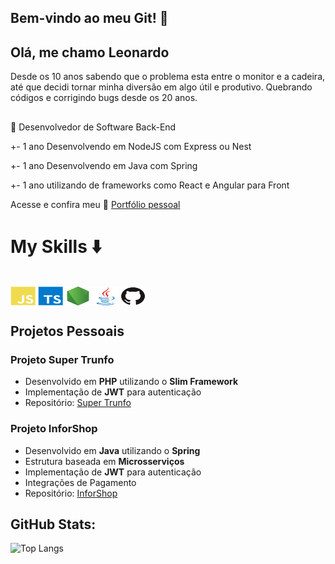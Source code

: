 ##  Bem-vindo ao meu Git! 👋

## Olá, me chamo Leonardo
Desde os 10 anos sabendo que o problema esta entre o monitor e a cadeira, até que decidi tornar minha diversão em algo útil e produtivo. Quebrando códigos e corrigindo bugs desde os 20 anos.


##

💼
Desenvolvedor de Software Back-End
<p>+- 1 ano Desenvolvendo em NodeJS com Express ou Nest</p>
<p>+- 1 ano Desenvolvendo em Java com Spring </p>
<p>+- 1 ano utilizando de frameworks como React e Angular para Front</p>

Acesse e confira meu 📄 [Portfólio pessoal](https://leogbarros.github.io/portfolio/)
 # My Skills ⬇️    

<div style="display: inline_block"><br>
 
  <img align="center" alt="javascript" height="30" width="40" src="https://raw.githubusercontent.com/devicons/devicon/master/icons/javascript/javascript-plain.svg">
  <img align="center" alt="typescript" height="30" width="40" src="https://raw.githubusercontent.com/devicons/devicon/master/icons/typescript/typescript-plain.svg">
  <img align="center" alt="nodejs" height="30" width="40" src="https://raw.githubusercontent.com/devicons/devicon/master/icons/nodejs/nodejs-original.svg">
  <img align="center" alt="java" height="30" width="40" src="https://raw.githubusercontent.com/devicons/devicon/master/icons/java/java-original.svg">
  <img align="center" alt="github" height="30" width="40" src="https://raw.githubusercontent.com/devicons/devicon/master/icons/github/github-original.svg">  
</div>

##



## Projetos Pessoais

###  Projeto Super Trunfo

- Desenvolvido em **PHP** utilizando o **Slim Framework**
- Implementação de **JWT** para autenticação
- Repositório: [Super Trunfo](https://github.com/LeoGBarros/SuperTrunfo)



###  Projeto InforShop 

- Desenvolvido em **Java** utilizando o **Spring**
- Estrutura baseada em **Microsserviços**
- Implementação de **JWT** para autenticação
- Integrações de Pagamento
- Repositório: [InforShop](https://github.com/LeoGBarros/inforShop)



##


## GitHub Stats:

  


![Top Langs](https://github-readme-stats.vercel.app/api/top-langs/?username=LeoGBarros&layout=compact&theme=dark)
